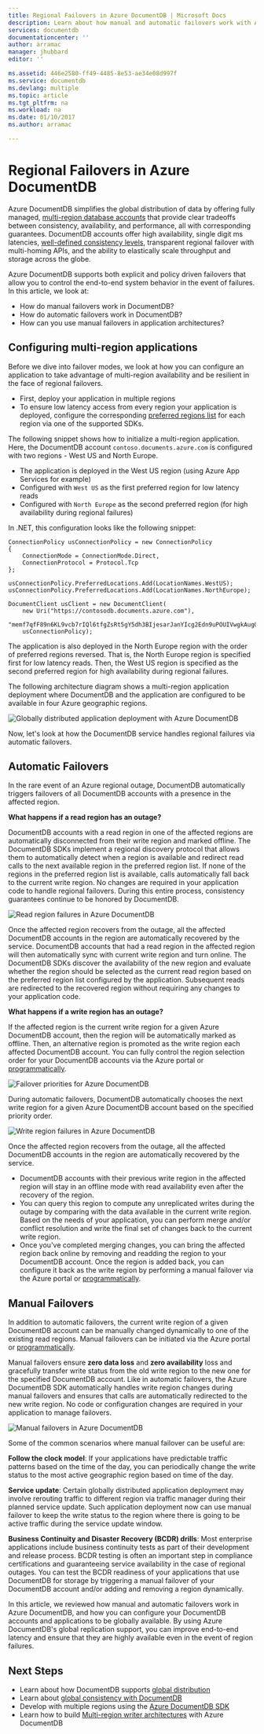 ```yaml
---
title: Regional Failovers in Azure DocumentDB | Microsoft Docs
description: Learn about how manual and automatic failovers work with Azure DocumentDB.
services: documentdb
documentationcenter: ''
author: arramac
manager: jhubbard
editor: ''

ms.assetid: 446e2580-ff49-4485-8e53-ae34e08d997f
ms.service: documentdb
ms.devlang: multiple
ms.topic: article
ms.tgt_pltfrm: na
ms.workload: na
ms.date: 01/10/2017
ms.author: arramac

---
```

# Regional Failovers in Azure DocumentDB
Azure DocumentDB simplifies the global distribution of data by offering fully managed, [multi-region database accounts](documentdb-distribute-data-globally.md) that provide clear tradeoffs between consistency, availability, and performance, all with corresponding guarantees. DocumentDB accounts offer high availability, single digit ms latencies, [well-defined consistency levels](documentdb-consistency-levels.md), transparent regional failover with multi-homing APIs, and the ability to elastically scale throughput and storage across the globe. 

Azure DocumentDB supports both explicit and policy driven failovers that allow you to control the end-to-end system behavior in the event of failures. In this article, we look at:

* How do manual failovers work in DocumentDB?
* How do automatic failovers work in DocumentDB?
* How can you use manual failovers in application architectures?

## <a id="ConfigureMultiRegionApplications"></a>Configuring multi-region applications
Before we dive into failover modes, we look at how you can configure an application to take advantage of multi-region availability and be resilient in the face of regional failovers.

* First, deploy your application in multiple regions
* To ensure low latency access from every region your application is deployed, configure the corresponding [preferred regions list](https://msdn.microsoft.com/library/microsoft.azure.documents.client.connectionpolicy.preferredlocations.aspx#P:Microsoft.Azure.Documents.Client.ConnectionPolicy.PreferredLocations) for each region via one of the supported SDKs.

The following snippet shows how to initialize a multi-region application. Here, the DocumentDB account `contoso.documents.azure.com` is configured with two regions - West US and North Europe. 

* The application is deployed in the West US region (using Azure App Services for example) 
* Configured with `West US` as the first preferred region for low latency reads
* Configured with `North Europe` as the second preferred region (for high availability during regional failures)

In .NET, this configuration looks like the following snippet:

    ConnectionPolicy usConnectionPolicy = new ConnectionPolicy 
    { 
        ConnectionMode = ConnectionMode.Direct,
        ConnectionProtocol = Protocol.Tcp
    };

    usConnectionPolicy.PreferredLocations.Add(LocationNames.WestUS);
    usConnectionPolicy.PreferredLocations.Add(LocationNames.NorthEurope);

    DocumentClient usClient = new DocumentClient(
        new Uri("https://contosodb.documents.azure.com"),
        "memf7qfF89n6KL9vcb7rIQl6tfgZsRt5gY5dh3BIjesarJanYIcg2Edn9uPOUIVwgkAugOb2zUdCR2h0PTtMrA==",
        usConnectionPolicy);

The application is also deployed in the North Europe region with the order of preferred regions reversed. That is, the North Europe region is specified first for low latency reads. Then, the West US region is specified as the second preferred region for high availability during regional failures.

The following architecture diagram shows a multi-region application deployment where DocumentDB and the application are configured to be available in four Azure geographic regions.  

![Globally distributed application deployment with Azure DocumentDB](./media/documentdb-regional-failovers/app-deployment.png)

Now, let's look at how the DocumentDB service handles regional failures via automatic failovers. 

## <a id="AutomaticFailovers"></a>Automatic Failovers
In the rare event of an Azure regional outage, DocumentDB automatically triggers failovers of all DocumentDB accounts with a presence in the affected region. 

**What happens if a read region has an outage?**

DocumentDB accounts with a read region in one of the affected regions are automatically disconnected from their write region and marked offline. The DocumentDB SDKs implement a regional discovery protocol that allows them to automatically detect when a region is available and redirect read calls to the next available region in the preferred region list. If none of the regions in the preferred region list is available, calls automatically fall back to the current write region. No changes are required in your application code to handle regional failovers. During this entire process, consistency guarantees continue to be honored by DocumentDB.

![Read region failures in Azure DocumentDB](./media/documentdb-regional-failovers/read-region-failures.png)

Once the affected region recovers from the outage, all the affected DocumentDB accounts in the region are automatically recovered by the service. DocumentDB accounts that had a read region in the affected region will then automatically sync with current write region and turn online. The DocumentDB SDKs discover the availability of the new region and evaluate whether the region should be selected as the current read region based on the preferred region list configured by the application. Subsequent reads are redirected to the recovered region without requiring any changes to your application code.

**What happens if a write region has an outage?**

If the affected region is the current write region for a given Azure DocumentDB account, then the region will be automatically marked as offline. Then, an alternative region is promoted as the write region each affected DocumentDB account. You can fully control the region selection order for your DocumentDB accounts via the Azure portal or [programmatically](https://docs.microsoft.com/rest/api/documentdbresourceprovider/databaseaccounts#DatabaseAccounts_FailoverPriorityChange). 

![Failover priorities for Azure DocumentDB](./media/documentdb-regional-failovers/failover-priorities.png)

During automatic failovers, DocumentDB automatically chooses the next write region for a given Azure DocumentDB account based on the specified priority order. 

![Write region failures in Azure DocumentDB](./media/documentdb-regional-failovers/write-region-failures.png)

Once the affected region recovers from the outage, all the affected DocumentDB accounts in the region are automatically recovered by the service. 

* DocumentDB accounts with their previous write region in the affected region will stay in an offline mode with read availability even after the recovery of the region. 
* You can query this region to compute any unreplicated writes during the outage by comparing with the data available in the current write region. Based on the needs of your application, you can perform merge and/or conflict resolution and write the final set of changes back to the current write region. 
* Once you've completed merging changes, you can bring the affected region back online by removing and readding the region to your DocumentDB account. Once the region is added back, you can configure it back as the write region by performing a manual failover via the Azure portal or [programmatically](https://docs.microsoft.com/rest/api/documentdbresourceprovider/databaseaccounts#DatabaseAccounts_CreateOrUpdate).

## <a id="ManualFailovers"></a>Manual Failovers

In addition to automatic failovers, the current write region of a given DocumentDB account can be manually changed dynamically to one of the existing read regions. Manual failovers can be initiated via the Azure portal or [programmatically](https://docs.microsoft.com/rest/api/documentdbresourceprovider/databaseaccounts#DatabaseAccounts_CreateOrUpdate). 

Manual failovers ensure **zero data loss** and **zero availability** loss and gracefully transfer write status from the old write region to the new one for the specified DocumentDB account. Like in automatic failovers, the Azure DocumentDB SDK automatically handles write region changes during manual failovers and ensures that calls are automatically redirected to the new write region. No code or configuration changes are required in your application to manage failovers. 

![Manual failovers in Azure DocumentDB](./media/documentdb-regional-failovers/manual-failovers.png)

Some of the common scenarios where manual failover can be useful are:

**Follow the clock model**: If your applications have predictable traffic patterns based on the time of the day, you can periodically change the write status to the most active geographic region based on time of the day.

**Service update**: Certain globally distributed application deployment may involve rerouting traffic to different region via traffic manager during their planned service update. Such application deployment now can use manual failover to keep the write status to the region where there is going to be active traffic during the service update window.

**Business Continuity and Disaster Recovery (BCDR) drills**: Most enterprise applications include business continuity tests as part of their development and release process. BCDR testing is often an important step in compliance certifications and guaranteeing service availability in the case of regional outages. You can test the BCDR readiness of your applications that use DocumentDB for storage by triggering a manual failover of your DocumentDB account and/or adding and removing a region dynamically.

In this article, we reviewed how manual and automatic failovers work in Azure DocumentDB, and how you can configure your DocumentDB accounts and applications to be globally available. By using Azure DocumentDB's global replication support, you can improve end-to-end latency and ensure that they are highly available even in the event of region failures. 

## <a id="NextSteps"></a>Next Steps
* Learn about how DocumentDB supports [global distribution](documentdb-distribute-data-globally.md)
* Learn about [global consistency with DocumentDB](documentdb-consistency-levels.md)
* Develop with multiple regions using the [Azure DocumentDB SDK](documentdb-developing-with-multiple-regions.md)
* Learn how to build [Multi-region writer architectures](documentdb-multi-region-writers.md) with Azure DocumentDB


